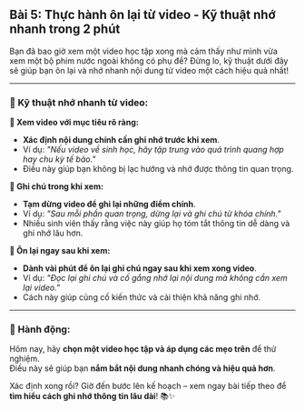 ## Bài 5: Thực hành ôn lại từ video - Kỹ thuật nhớ nhanh trong 2 phút

Bạn đã bao giờ xem một video học tập xong mà cảm thấy như mình vừa xem một bộ phim nước ngoài không có phụ đề? Đừng lo, kỹ thuật dưới đây sẽ giúp bạn ôn lại và nhớ nhanh nội dung từ video một cách hiệu quả nhất!

---

### 📌 Kỹ thuật nhớ nhanh từ video:

**🔹 Xem video với mục tiêu rõ ràng:**
- **Xác định nội dung chính cần ghi nhớ trước khi xem**.  
- Ví dụ: *"Nếu video về sinh học, hãy tập trung vào quá trình quang hợp hay chu kỳ tế bào."*  
- Điều này giúp bạn không bị lạc hướng và nhớ được thông tin quan trọng.

**🔹 Ghi chú trong khi xem:**
- **Tạm dừng video để ghi lại những điểm chính**.  
- Ví dụ: *"Sau mỗi phần quan trọng, dừng lại và ghi chú từ khóa chính."*  
- Nhiều sinh viên thấy rằng việc này giúp họ tóm tắt thông tin dễ dàng và ghi nhớ lâu hơn.

**🔹 Ôn lại ngay sau khi xem:**
- **Dành vài phút để ôn lại ghi chú ngay sau khi xem xong video**.  
- Ví dụ: *"Đọc lại ghi chú và cố gắng nhớ lại nội dung mà không cần xem lại video."*  
- Cách này giúp củng cố kiến thức và cải thiện khả năng ghi nhớ.

---

### 🚀 Hành động:

Hôm nay, hãy **chọn một video học tập và áp dụng các mẹo trên** để thử nghiệm.  
Điều này sẽ giúp bạn **nắm bắt nội dung nhanh chóng và hiệu quả hơn**.  

Xác định xong rồi? Giờ đến bước lên kế hoạch – xem ngay bài tiếp theo để **tìm hiểu cách ghi nhớ thông tin lâu dài**! 📚✨